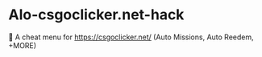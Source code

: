 # Alo-csgoclicker.net-hack
🔮 A cheat menu for https://csgoclicker.net/ (Auto Missions, Auto Reedem, +MORE)
